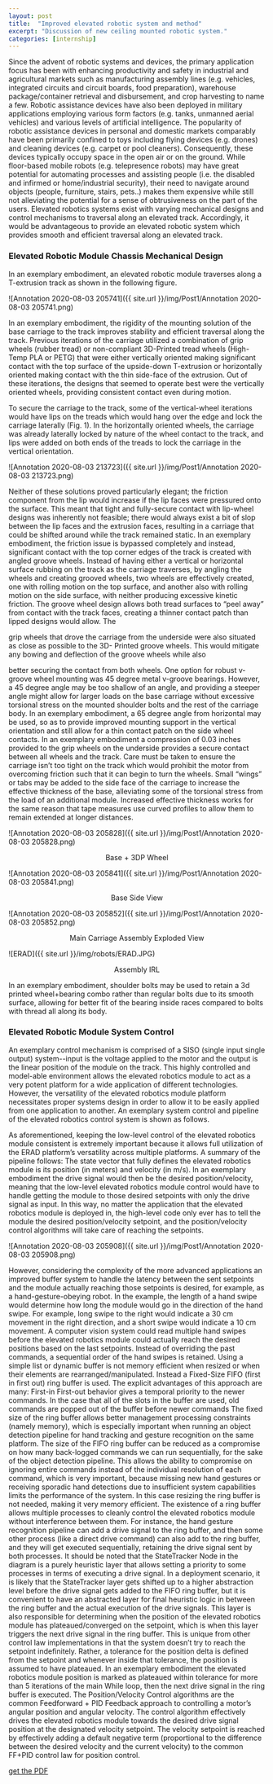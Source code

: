 ```yaml
---
layout: post
title:  "Improved elevated robotic system and method"
excerpt: "Discussion of new ceiling mounted robotic system."
categories: [internship]
---
```

Since the advent of robotic systems and devices, the primary application focus has been with enhancing
productivity and safety in industrial and agricultural markets such as manufacturing assembly lines (e.g.
vehicles, integrated circuits and circuit boards, food preparation), warehouse package/container retrieval
and disbursement, and crop harvesting to name a few. Robotic assistance devices have also been
deployed in military applications employing various form factors (e.g. tanks, unmanned aerial vehicles)
and various levels of artificial intelligence. The popularity of robotic assistance devices in personal and
domestic markets comparably have been primarily confined to toys including flying devices (e.g. drones)
and cleaning devices (e.g. carpet or pool cleaners). Consequently, these devices typically occupy space in
the open air or on the ground. While floor-based mobile robots (e.g. telepresence robots) may have great
potential for automating processes and assisting people (i.e. the disabled and infirmed or home/industrial
security), their need to navigate around objects (people, furniture, stairs, pets..) makes them expensive
while still not alleviating the potential for a sense of obtrusiveness on the part of the users. Elevated
robotics systems exist with varying mechanical designs and control mechanisms to traversal along an
elevated track. Accordingly, it would be advantageous to provide an elevated robotic system which
provides smooth and efficient traversal along an elevated track.

### Elevated Robotic Module Chassis Mechanical Design

In an exemplary embodiment, an elevated robotic module traverses along a T-extrusion track as shown in
the following figure.

![Annotation 2020-08-03 205741]({{ site.url }}/img/Post1/Annotation 2020-08-03 205741.png)

In an exemplary embodiment, the rigidity of the mounting solution of the base carriage to the track
improves stability and efficient traversal along the track.
Previous iterations of the carriage utilized a combination of grip wheels (rubber tread) or non-compliant
3D-Printed tread wheels (High-Temp PLA or PETG) that were either vertically oriented making
significant contact with the top surface of the upside-down T-extrusion or horizontally oriented making
contact with the thin side-face of the extrusion. Out of these iterations, the designs that seemed to operate
best were the vertically oriented wheels, providing consistent contact even during motion.

To secure the carriage to the track, some of the vertical-wheel iterations would have lips on the treads
which would hang over the edge and lock the carriage laterally (Fig. 1). In the horizontally oriented wheels, the
carriage was already laterally locked by nature of the wheel contact to the track, and lips were added on
both ends of the treads to lock the carriage in the vertical orientation. 

![Annotation 2020-08-03 213723]({{ site.url }}/img/Post1/Annotation 2020-08-03 213723.png)

Neither of these solutions proved particularly elegant; the friction component from the lip would increase if the lip faces were pressured
onto the surface. This meant that tight and fully-secure contact with lip-wheel designs was inherently not
feasible; there would always exist a bit of slop between the lip faces and the extrusion faces, resulting in a
carriage that could be shifted around while the track remained static.
In an exemplary embodiment, the friction issue is bypassed completely and instead, significant contact
with the top corner edges of the track is created with angled groove wheels.
Instead of having either a vertical or horizontal surface rubbing on the track as the carriage traverses, by
angling the wheels and creating grooved wheels, two wheels are effectively created, one with rolling
motion on the top surface, and another also with rolling motion on the side surface, with neither
producing excessive kinetic friction. The groove wheel design allows both tread surfaces to “peel away”
from contact with the track faces, creating a thinner contact patch than lipped designs would allow. The

grip wheels that drove the carriage from the underside were also situated as close as possible to the 3D-
Printed groove wheels. This would mitigate any bowing and deflection of the groove wheels while also

better securing the contact from both wheels. One option for robust v-groove wheel mounting was 45
degree metal v-groove bearings.
However, a 45 degree angle may be too shallow of an angle, and providing a steeper angle might allow
for larger loads on the base carriage without excessive torsional stress on the mounted shoulder bolts and
the rest of the carriage body. In an exemplary embodiment, a 65 degree angle from horizontal may be
used, so as to provide improved mounting support in the vertical orientation and still allow for a thin
contact patch on the side wheel contacts.
In an exemplary embodiment a compression of 0.03 inches provided to the grip wheels on the underside
provides a secure contact between all wheels and the track. Care must be taken to ensure the carriage isn’t
too tight on the track which would prohibit the motor from overcoming friction such that it can begin to
turn the wheels.
Small “wings” or tabs may be added to the side face of the carriage to increase the effective thickness of
the base, alleviating some of the torsional stress from the load of an additional module. Increased
effective thickness works for the same reason that tape measures use curved profiles to allow them to
remain extended at longer distances.

![Annotation 2020-08-03 205828]({{ site.url }}/img/Post1/Annotation 2020-08-03 205828.png)
<div align="center">Base + 3DP Wheel</div>

![Annotation 2020-08-03 205841]({{ site.url }}/img/Post1/Annotation 2020-08-03 205841.png)
<div align="center">Base Side View</div>

![Annotation 2020-08-03 205852]({{ site.url }}/img/Post1/Annotation 2020-08-03 205852.png)
<div align="center">Main Carriage Assembly Exploded View</div>

![ERAD]({{ site.url }}/img/robots/ERAD.JPG)
<div align="center">Assembly IRL</div>

In an exemplary embodiment, shoulder bolts may be used to retain a 3d printed wheel+bearing combo
rather than regular bolts due to its smooth surface, allowing for better fit of the bearing inside races
compared to bolts with thread all along its body.

### Elevated Robotic Module System Control

An exemplary control mechanism is comprised of a SISO (single input single output) system--input is the
voltage applied to the motor and the output is the linear position of the module on the track. This highly
controlled and model-able environment allows the elevated robotics module to act as a very potent
platform for a wide application of different technologies. However, the versatility of the elevated robotics
module platform necessitates proper systems design in order to allow it to be easily applied from one
application to another.
An exemplary system control and pipeline of the elevated robotics control system is shown as follows.

As aforementioned, keeping the low-level control of the elevated robotics module consistent is extremely
important because it allows full utilization of the ERAD platform’s versatility across multiple platforms.
A summary of the pipeline follows:
The state vector that fully defines the elevated robotics module is its position (in meters) and velocity (in
m/s). In an exemplary embodiment the drive signal would then be the desired position/velocity, meaning
that the low-level elevated robotics module control would have to handle getting the module to those
desired setpoints with only the drive signal as input. In this way, no matter the application that the
elevated robotics module is deployed in, the high-level code only ever has to tell the module the desired
position/velocity setpoint, and the position/velocity control algorithms will take care of reaching the
setpoints.

![Annotation 2020-08-03 205908]({{ site.url }}/img/Post1/Annotation 2020-08-03 205908.png)


However, considering the complexity of the more advanced applications an improved buffer system to
handle the latency between the sent setpoints and the module actually reaching those setpoints is desired,
for example, as a hand-gesture-obeying robot. In the example, the length of a hand swipe would
determine how long the module would go in the direction of the hand swipe. For example, long swipe to
the right would indicate a 30 cm movement in the right direction, and a short swipe would indicate a 10
cm movement. A computer vision system could read multiple hand swipes before the elevated robotics
module could actually reach the desired positions based on the last setpoints. Instead of overriding the
past commands, a sequential order of the hand swipes is retained.
Using a simple list or dynamic buffer is not memory efficient when resized or when their elements are
rearranged/manipulated. Instead a Fixed-Size FIFO (first in first out) ring buffer is used. The explicit
advantages of this approach are many:
First-in First-out behavior gives a temporal priority to the newer commands. In the case that all of the
slots in the buffer are used, old commands are popped out of the buffer before newer commands
The fixed size of the ring buffer allows better management processing constraints (namely memory),
which is especially important when running an object detection pipeline for hand tracking and gesture
recognition on the same platform. The size of the FIFO ring buffer can be reduced as a compromise on
how many back-logged commands we can run sequentially, for the sake of the object detection pipeline.
This allows the ability to compromise on ignoring entire commands instead of the individual resolution of
each command, which is very important, because missing new hand gestures or receiving sporadic hand
detections due to insufficient system capabilities limits the performance of the system. In this case
resizing the ring buffer is not needed, making it very memory efficient.
The existence of a ring buffer allows multiple processes to cleanly control the elevated robotics module
without interference between them. For instance, the hand gesture recognition pipeline can add a drive
signal to the ring buffer, and then some other process (like a direct drive command) can also add to the
ring buffer, and they will get executed sequentially, retaining the drive signal sent by both processes.
It should be noted that the StateTracker Node in the diagram is a purely heuristic layer that allows setting
a priority to some processes in terms of executing a drive signal. In a deployment scenario, it is likely that
the StateTracker layer gets shifted up to a higher abstraction level before the drive signal gets added to the
FIFO ring buffer, but it is convenient to have an abstracted layer for final heuristic logic in between the
ring buffer and the actual execution of the drive signals. This layer is also responsible for determining
when the position of the elevated robotics module has plateaued/converged on the setpoint, which is when
this layer triggers the next drive signal in the ring buffer. This is unique from other control law
implementations in that the system doesn’t try to reach the setpoint indefinitely. Rather, a tolerance for the
position delta is defined from the setpoint and whenever inside that tolerance, the position is assumed to
have plateaued. In an exemplary embodiment the elevated robotics module position is marked as
plateaued within tolerance for more than 5 iterations of the main While loop, then the next drive signal in
the ring buffer is executed.
The Position/Velocity Control algorithms are the common Feedforward + PID Feedback approach to
controlling a motor’s angular position and angular velocity. The control algorithm effectively drives the
elevated robotics module towards the desired drive signal position at the designated velocity setpoint. The
velocity setpoint is reached by effectively adding a default negative term (proportional to the difference
between the desired velocity and the current velocity) to the common FF+PID control law for position
control.

[get the PDF](/pdf/ImprovedElevatedRoboticSystemAndMethod.pdf)